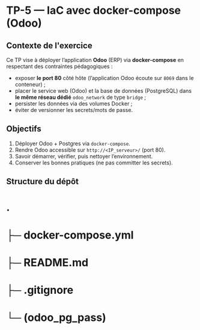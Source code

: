 # TP-5 — IaC avec docker-compose (Odoo)

## Contexte de l'exercice
Ce TP vise à déployer l’application **Odoo** (ERP) via **docker-compose** en respectant des contraintes pédagogiques :
- exposer **le port 80** côté hôte (l’application Odoo écoute sur `8069` dans le conteneur) ;
- placer le service web (Odoo) et la base de données (PostgreSQL) dans **le même réseau dédié** `odoo_network` de type `bridge` ;
- persister les données via des volumes Docker ;
- éviter de versionner les secrets/mots de passe.

## Objectifs
1. Déployer Odoo + Postgres via `docker-compose`.
2. Rendre Odoo accessible sur `http://<IP_serveur>/` (port 80).
3. Savoir démarrer, vérifier, puis nettoyer l’environnement.
4. Conserver les bonnes pratiques (ne pas committer les secrets).

## Structure du dépôt

# .
# ├─ docker-compose.yml
# ├─ README.md
# ├─ .gitignore
# └─ (odoo_pg_pass)

